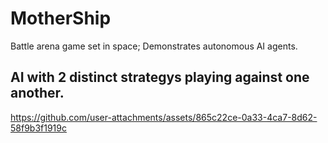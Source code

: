 # MotherShip
Battle arena game set in space; Demonstrates autonomous AI agents.

## AI with 2 distinct strategys playing against one another.
https://github.com/user-attachments/assets/865c22ce-0a33-4ca7-8d62-58f9b3f1919c

